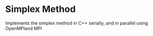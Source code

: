 # Simplex Method
Implements the simplex method in C++ serially, and in parallel using OpenMPIand MPI
